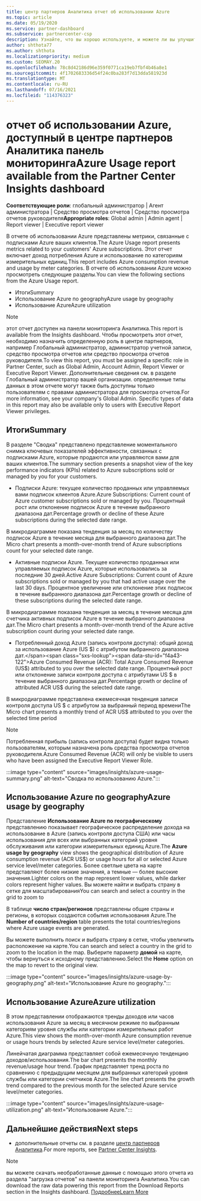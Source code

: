 ```yaml
---
title: центр партнеров Аналитика отчет об использовании Azure
ms.topic: article
ms.date: 05/19/2020
ms.service: partner-dashboard
ms.subservice: partnercenter-csp
description: Узнайте, что вы хорошо используете, и можете ли вы улучшить использование подписок Azure, которые вы продаете или управляете клиентами.
author: shthota77
ms.author: shthota
ms.localizationpriority: medium
ms.custom: SEOMAY.20
ms.openlocfilehash: 78c8d42186d96e359f0771ca19eb7fbf4b46a8e1
ms.sourcegitcommit: 4f1702683336d54f24c0ba283f7d13dda581923d
ms.translationtype: MT
ms.contentlocale: ru-RU
ms.lasthandoff: 07/16/2021
ms.locfileid: "114376323"
---
```

# <a name="azure-usage-report-available-from-the-partner-center-insights-dashboard"></a><span data-ttu-id="f4a43-103">отчет об использовании Azure, доступный в центре партнеров Аналитика панель мониторинга</span><span class="sxs-lookup"><span data-stu-id="f4a43-103">Azure Usage report available from the Partner Center Insights dashboard</span></span>

<span data-ttu-id="f4a43-104">**Соответствующие роли**: глобальный администратор | Агент администратора | Средство просмотра отчетов | Средство просмотра отчетов руководителя</span><span class="sxs-lookup"><span data-stu-id="f4a43-104">**Appropriate roles**: Global admin | Admin agent | Report viewer | Executive report viewer</span></span>

<span data-ttu-id="f4a43-105">В отчете об использовании Azure представлены метрики, связанные с подписками Azure ваших клиентов.</span><span class="sxs-lookup"><span data-stu-id="f4a43-105">The Azure Usage report presents metrics related to your customers' Azure subscriptions.</span></span> <span data-ttu-id="f4a43-106">Этот отчет включает доход потребления Azure и использование по категориям измерительных единиц.</span><span class="sxs-lookup"><span data-stu-id="f4a43-106">This report includes Azure consumption revenue and usage by meter categories.</span></span> <span data-ttu-id="f4a43-107">В отчете об использовании Azure можно просмотреть следующие разделы.</span><span class="sxs-lookup"><span data-stu-id="f4a43-107">You can view the following sections from the Azure Usage report.</span></span>

- <span data-ttu-id="f4a43-108">Итоги</span><span class="sxs-lookup"><span data-stu-id="f4a43-108">Summary</span></span>
- <span data-ttu-id="f4a43-109">Использование Azure по geography</span><span class="sxs-lookup"><span data-stu-id="f4a43-109">Azure usage by geography</span></span>
- <span data-ttu-id="f4a43-110">Использование Azure</span><span class="sxs-lookup"><span data-stu-id="f4a43-110">Azure utilization</span></span>

 > [!NOTE]
 > <span data-ttu-id="f4a43-111">этот отчет доступен на панели мониторинга Аналитика.</span><span class="sxs-lookup"><span data-stu-id="f4a43-111">This report is available from the Insights dashboard.</span></span> <span data-ttu-id="f4a43-112">Чтобы просмотреть этот отчет, необходимо назначить определенную роль в центре партнеров, например Глобальный администратор, администратор учетной записи, средство просмотра отчетов или средство просмотра отчетов руководителя.</span><span class="sxs-lookup"><span data-stu-id="f4a43-112">To view this report, you must be assigned a specific role in Partner Center, such as Global Admin, Account Admin, Report Viewer or Executive Report Viewer.</span></span> <span data-ttu-id="f4a43-113">Дополнительные сведения см. в разделе Глобальный администратор вашей организации. определенные типы данных в этом отчете могут также быть доступны только пользователям с правами администратора для просмотра отчетов.</span><span class="sxs-lookup"><span data-stu-id="f4a43-113">For more information, see your company's Global Admin. Specific types of data in this report may also be available only to users with Executive Report Viewer privileges.</span></span>

## <a name="summary"></a><span data-ttu-id="f4a43-114">Итоги</span><span class="sxs-lookup"><span data-stu-id="f4a43-114">Summary</span></span>

<span data-ttu-id="f4a43-115">В разделе "Сводка" представлено представление моментального снимка ключевых показателей эффективности, связанных с подписками Azure, которые продаются или управляются вами для ваших клиентов.</span><span class="sxs-lookup"><span data-stu-id="f4a43-115">The summary section presents a snapshot view of the key performance indicators (KPIs) related to Azure subscriptions sold or managed by you for your customers.</span></span>  

- <span data-ttu-id="f4a43-116">Подписки Azure: текущее количество проданных или управляемых вами подписок клиентов Azure.</span><span class="sxs-lookup"><span data-stu-id="f4a43-116">Azure Subscriptions: Current count of Azure customer subscriptions sold or managed by you.</span></span>
<span data-ttu-id="f4a43-117">Процентный рост или отклонение подписок Azure в течение выбранного диапазона дат.</span><span class="sxs-lookup"><span data-stu-id="f4a43-117">Percentage growth or decline of these Azure subscriptions during the selected date range.</span></span>

<span data-ttu-id="f4a43-118">В микродиаграмме показана тенденция за месяц по количеству подписок Azure в течение месяца для выбранного диапазона дат.</span><span class="sxs-lookup"><span data-stu-id="f4a43-118">The Micro chart presents a month-over-month trend of Azure subscriptions count for your selected date range.</span></span>
- <span data-ttu-id="f4a43-119">Активные подписки Azure. Текущее количество проданных или управляемых подписок Azure, которые использовались за последние 30 дней.</span><span class="sxs-lookup"><span data-stu-id="f4a43-119">Active Azure Subscriptions: Current count of Azure subscriptions sold or managed by you that had active usage over the last 30 days.</span></span>
<span data-ttu-id="f4a43-120">Процентное увеличение или отклонение этих подписок в течение выбранного диапазона дат.</span><span class="sxs-lookup"><span data-stu-id="f4a43-120">Percentage growth or decline of these subscriptions during the selected date range.</span></span>

<span data-ttu-id="f4a43-121">В микродиаграмме показана тенденция за месяц в течение месяца для счетчика активных подписок Azure в течение выбранного диапазона дат.</span><span class="sxs-lookup"><span data-stu-id="f4a43-121">The Micro chart presents a month-over-month trend of the Azure active subscription count during your selected date range.</span></span>

- <span data-ttu-id="f4a43-122">Потребленный доход Azure (запись контроля доступа): общий доход за использование Azure (US $) с атрибутом выбранного диапазона дат.</span><span class="sxs-lookup"><span data-stu-id="f4a43-122">Azure Consumed Revenue (ACR): Total Azure Consumed Revenue (US$) attributed to you over the selected date range.</span></span>
<span data-ttu-id="f4a43-123">Процентный рост или отклонение записи контроля доступа с атрибутами US $ в течение выбранного диапазона дат.</span><span class="sxs-lookup"><span data-stu-id="f4a43-123">Percentage growth or decline of attributed ACR US$ during the selected date range.</span></span> 

<span data-ttu-id="f4a43-124">В микродиаграмме представлена ежемесячная тенденция записи контроля доступа US $ с атрибутом за выбранный период времени</span><span class="sxs-lookup"><span data-stu-id="f4a43-124">The Micro chart presents a monthly trend of ACR US$ attributed to you over the selected time period</span></span>


> [!NOTE]
 > <span data-ttu-id="f4a43-125">Потребленная прибыль (запись контроля доступа) будет видна только пользователям, которым назначена роль средства просмотра отчетов руководителя.</span><span class="sxs-lookup"><span data-stu-id="f4a43-125">Azure Consumed Revenue (ACR) will only be visible to users who have been assigned the Executive Report Viewer Role.</span></span>

:::image type="content" source="images/insights/azure-usage-summary.png" alt-text="Сводка по использованию Azure.":::

## <a name="azure-usage-by-geography"></a><span data-ttu-id="f4a43-127">Использование Azure по geography</span><span class="sxs-lookup"><span data-stu-id="f4a43-127">Azure usage by geography</span></span>

<span data-ttu-id="f4a43-128">Представление **Использование Azure по географическому** представлению показывает географическое распределение дохода на использование в Azure (запись контроля доступа США) или часы использования для всех или выбранных категорий уровня обслуживания или категории измерительных единиц Azure.</span><span class="sxs-lookup"><span data-stu-id="f4a43-128">The **Azure usage by geography** view shows the geographical distribution of Azure consumption revenue (ACR US$) or usage hours for all or selected Azure service level/meter categories.</span></span> <span data-ttu-id="f4a43-129">Более светлые цвета на карте представляют более низкие значения, а темные — более высокие значения.</span><span class="sxs-lookup"><span data-stu-id="f4a43-129">Lighter colors on the map represent lower values, while darker colors represent higher values.</span></span> <span data-ttu-id="f4a43-130">Вы можете найти и выбрать страну в сетке для масштабирования</span><span class="sxs-lookup"><span data-stu-id="f4a43-130">You can search and select a country in the grid to zoom to</span></span> 

<span data-ttu-id="f4a43-131">В таблице **число стран/регионов** представлены общие страны и регионы, в которых создаются события использования Azure.</span><span class="sxs-lookup"><span data-stu-id="f4a43-131">The **Number of countries/region** table presents the total countries/regions where Azure usage events are generated.</span></span>

<span data-ttu-id="f4a43-132">Вы можете выполнить поиск и выбрать страну в сетке, чтобы увеличить расположение на карте.</span><span class="sxs-lookup"><span data-stu-id="f4a43-132">You can search and select a country in the grid to zoom to the location in the map.</span></span> <span data-ttu-id="f4a43-133">Выберите параметр **домой** на карте, чтобы вернуться к исходному представлению.</span><span class="sxs-lookup"><span data-stu-id="f4a43-133">Select the **Home** option on the map to revert to the original view.</span></span>

:::image type="content" source="images/insights/azure-usage-by-geography.png" alt-text="Использование Azure по geography.":::

## <a name="azure-utilization"></a><span data-ttu-id="f4a43-135">Использование Azure</span><span class="sxs-lookup"><span data-stu-id="f4a43-135">Azure utilization</span></span>

<span data-ttu-id="f4a43-136">В этом представлении отображаются тренды доходов или часов использования Azure за месяц в месячном режиме по выбранным категориям уровня службы или категории измерительных работ Azure.</span><span class="sxs-lookup"><span data-stu-id="f4a43-136">This view shows the month-over-month Azure consumption revenue or usage hours trends by selected Azure service level/meter categories.</span></span> 

<span data-ttu-id="f4a43-137">Линейчатая диаграмма представляет собой ежемесячную тенденцию доходов/использования.</span><span class="sxs-lookup"><span data-stu-id="f4a43-137">The bar chart presents the monthly revenue/usage hour trend.</span></span> <span data-ttu-id="f4a43-138">График представляет тренд роста по сравнению с предыдущим месяцем для выбранных категорий уровня службы или категории счетчиков Azure.</span><span class="sxs-lookup"><span data-stu-id="f4a43-138">The line chart presents the growth trend compared to the previous month for the selected Azure service level/meter categories.</span></span>

:::image type="content" source="images/insights/azure-usage-utilization.png" alt-text="Использование Azure.":::

## <a name="next-steps"></a><span data-ttu-id="f4a43-140">Дальнейшие действия</span><span class="sxs-lookup"><span data-stu-id="f4a43-140">Next steps</span></span>

- <span data-ttu-id="f4a43-141">дополнительные отчеты см. в разделе [центр партнеров Аналитика](partner-center-insights.md).</span><span class="sxs-lookup"><span data-stu-id="f4a43-141">For more reports, see [Partner Center Insights](partner-center-insights.md).</span></span>

>[!NOTE] 
> <span data-ttu-id="f4a43-142">вы можете скачать необработанные данные с помощью этого отчета из раздела "загрузка отчетов" на панели мониторинга Аналитика.</span><span class="sxs-lookup"><span data-stu-id="f4a43-142">You can download the raw data powering this report from the Download Reports section in the Insights dashboard.</span></span> [<span data-ttu-id="f4a43-143">Подробнее</span><span class="sxs-lookup"><span data-stu-id="f4a43-143">Learn More</span></span>](insights-download-reports.md) 
